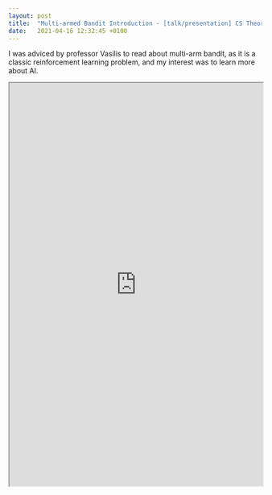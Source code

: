 ```yaml
---
layout: post
title:  "Multi-armed Bandit Introduction - [talk/presentation] CS Theory Reading Group"
date:   2021-04-16 12:32:45 +0100
---
```

I was adviced by professor Vasilis to read about multi-arm bandit, as it is a classic reinforcement learning problem, and my interest was to learn more about AI.

<iframe src="https://drive.google.com/file/d/1k8xA0ysglP3Bi4oVJG_-whaJARCK7mnB/preview" width="100%" height="800"></iframe>
